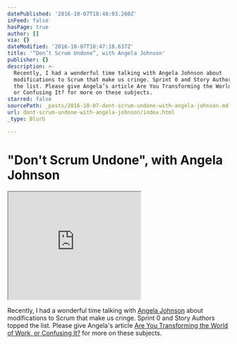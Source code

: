 ```yaml
---
datePublished: '2016-10-07T18:48:03.260Z'
inFeed: false
hasPage: true
author: []
via: {}
dateModified: '2016-10-07T18:47:18.637Z'
title: '“Don’t Scrum Undone”, with Angela Johnson'
publisher: {}
description: >-
  Recently, I had a wonderful time talking with Angela Johnson about
  modifications to Scrum that make us cringe. Sprint 0 and Story Authors topped
  the list. Please give Angela’s article Are You Transforming the World of Work,
  or Confusing It? for more on these subjects.
starred: false
sourcePath: _posts/2016-10-07-dont-scrum-undone-with-angela-johnson.md
url: dont-scrum-undone-with-angela-johnson/index.html
_type: Blurb

---
```

# "Don't Scrum Undone", with Angela Johnson

<iframe src="https://the-grid.github.io/ed-userhtml/?g=eJxlkEtuwzAMRK8iaO_QaFovijhXCfRhYiIUaUgyXPf0lZOduxvOI4YDXuieXUJT6sY4Wq85Yv42ooLWlBxGCzDVxF_dzG7DfGLyZZNT0ASYPEbAmYpGBIpwHs795zDAhPSYKnz0PawU6wRDU3XChFCqk-hy7BIJgVtqO_RTQbTxJXlxxLBheZH94k7mjKwu7lL05mJLpLJPkTKGSirgXXiuLba5XXBhQqh5QbDmXWW0rYs1rzKjHXZdQlZmksdoRa0xjlnX-8LcAKKYFf2T6tFN-nu09N9OOTjXC7y_fP0DWtyFNw" height="244" style=""></iframe>

Recently, I had a wonderful time talking with [Angela Johnson][0] about modifications to Scrum that make us cringe. Sprint 0 and Story Authors topped the list. Please give Angela's article [Are You Transforming the World of Work, or Confusing It?][1] for more on these subjects.

[0]: http://collaborativeleadershipteam.com/
[1]: http://collaborativeleadershipteam.com/are-you-transforming-the-world-of-work-or-confusing-it/